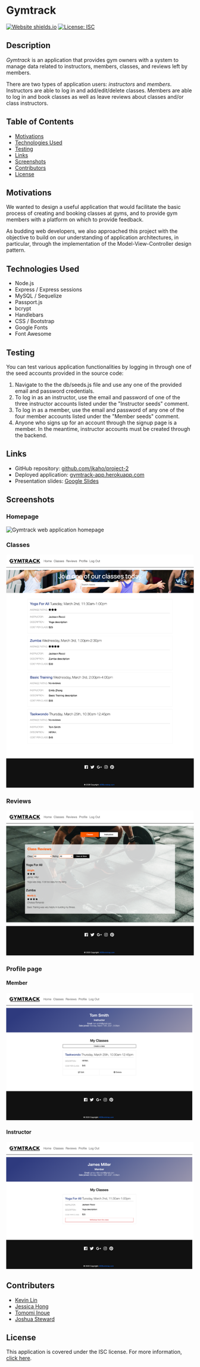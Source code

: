 # Gymtrack

[![Website shields.io](https://img.shields.io/website-up-down-green-red/http/shields.io.svg)](http://shields.io/)
[![License: ISC](https://img.shields.io/badge/License-ISC-blue.svg)](https://opensource.org/licenses/ISC)


## Description 

*Gymtrack* is an application that provides gym owners with a system to manage data related to instructors, members, classes, and reviews left by members.

There are two types of application users: *instructors* and *members*. Instructors are able to log in and add/edit/delete classes. Members are able to log in and book classes as well as leave reviews about classes and/or class instructors.  

## Table of Contents 

- [Motivations](#Motivations)
- [Technologies Used](#Technologies-Used)
- [Testing](#Testing)
- [Links](#Links)
- [Screenshots](#Screenshots)
- [Contributors](#Contributors)
- [License](#License)

## Motivations 

We wanted to design a useful application that would facilitate the basic process of creating and booking classes at gyms, and to provide gym members with a platform on which to provide feedback.

As budding web developers, we also approached this project with the objective to build on our understanding of application architectures, in particular, through the implementation of the Model-View-Controller design pattern. 

## Technologies Used

- Node.js 
- Express / Express sessions 
- MySQL / Sequelize 
- Passport.js
- bcrypt
- Handlebars 
- CSS / Bootstrap
- Google Fonts
- Font Awesome 


## Testing 

You can test various application functionalities by logging in through one of the seed accounts provided in the source code:
1. Navigate to the the db/seeds.js file and use any one of the provided email and password credentials.
2. To log in as an instructor, use the email and password of one of the three instructor accounts listed under the "Instructor seeds" comment.
3. To log in as a member, use the email and password of any one of the four member accounts listed under the "Member seeds" comment. 
4. Anyone who signs up for an account through the signup page is a member. In the meantime, instructor accounts must be created through the backend. 

## Links 

- GitHub repository: [github.com/jkaho/project-2](https://github.com/jkaho/project-2)
- Deployed application: [gymtrack-app.herokuapp.com](https://gymtrack-app.herokuapp.com/)
- Presentation slides: [Google Slides](https://docs.google.com/presentation/d/1Fq8ysZkSJzhZkVIfUYoRk6_kMDduu-L-Hf_VRpZTnmg/edit?usp=sharing)

## Screenshots 

### Homepage
![Gymtrack web application homepage](public/images/readme/readme-homepage.png)

### Classes 
![Gymtrack web application classes page](public/images/readme/readme-classes.png)

### Reviews
![Gymtrack web application reviews page](public/images/readme/readme-reviews.png)

### Profile page 

#### Member  
![Gymtrack web application member profile page](public/images/readme/readme-profile-instructor.png)

#### Instructor 
![Gymtrack web application instructor profile page](public/images/readme/readme-profile-member.png)

## Contributers 

- [Kevin Lin](https://github.com/klin4994)
- [Jessica Hong](https://github.com/jkaho)
- [Tomomi Inoue](https://github.com/Chib1co)
- [Joshua Steward](https://github.com/JoshSteward)

## License 

This application is covered under the ISC license.
For more information, [click here](https://opensource.org/licenses/ISC).
